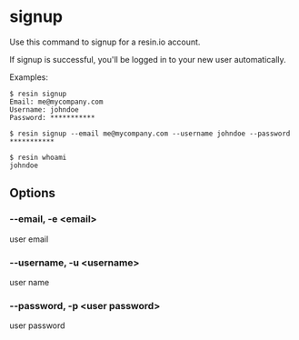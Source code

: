 # signup

Use this command to signup for a resin.io account.

If signup is successful, you'll be logged in to your new user automatically.

Examples:

	$ resin signup
	Email: me@mycompany.com
	Username: johndoe
	Password: ***********

	$ resin signup --email me@mycompany.com --username johndoe --password ***********

	$ resin whoami
	johndoe

## Options

### --email, -e &#60;email&#62;

user email

### --username, -u &#60;username&#62;

user name

### --password, -p &#60;user password&#62;

user password